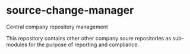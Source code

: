 # source-change-manager
Central company repository management

This repository contains other other company soure repositories as sub-modules for the purpose of reporting and compliance.
